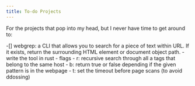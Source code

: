 ```yaml
---
title: To-do Projects
---
```


For the projects that pop into my head, but I never have time to get around to:

-[] webgrep: a CLI that allows you to search for a piece of text within  URL. If it exists, return the surrounding HTML element or document object path. 
	- write the tool in rust
	- flags
		- r: recursive search through all a tags that belong to the same host
		- b: return true or false depending if the given pattern is in the webpage
		- t: set the timeout before page scans (to avoid ddossing) 
